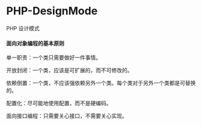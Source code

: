 # PHP-DesignMode
PHP 设计模式

#### 面向对象编程的基本原则

单一职责：一个类只需要做好一件事情。

开放封闭：一个类，应该是可扩展的，而不可修改的。

依赖倒置：一个类，不应该强依赖另外一个类。每个类对于另外一个类都是可替换的。

配置化：尽可能地使用配置，而不是硬编码。

面向接口编程：只需要关心接口，不需要关心实现。
